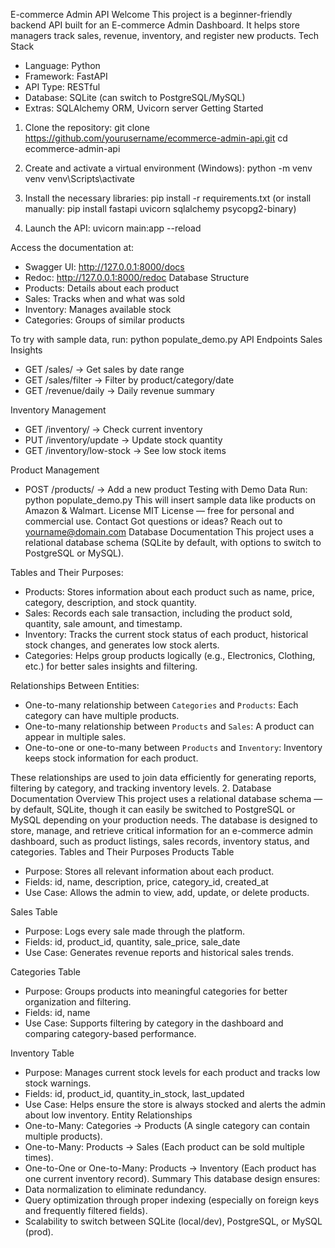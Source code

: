 E-commerce Admin API
Welcome
This project is a beginner-friendly backend API built for an E-commerce Admin Dashboard. It helps store managers track sales, revenue, inventory, and register new products.
Tech Stack
- Language: Python
- Framework: FastAPI
- API Type: RESTful
- Database: SQLite (can switch to PostgreSQL/MySQL)
- Extras: SQLAlchemy ORM, Uvicorn server
Getting Started
1. Clone the repository:
   git clone https://github.com/yourusername/ecommerce-admin-api.git
   cd ecommerce-admin-api

2. Create and activate a virtual environment (Windows):
   python -m venv venv
   venv\Scripts\activate

3. Install the necessary libraries:
   pip install -r requirements.txt
   (or install manually: pip install fastapi uvicorn sqlalchemy psycopg2-binary)

4. Launch the API:
   uvicorn main:app --reload

Access the documentation at:
   - Swagger UI: http://127.0.0.1:8000/docs
   - Redoc: http://127.0.0.1:8000/redoc
Database Structure
- Products: Details about each product
- Sales: Tracks when and what was sold
- Inventory: Manages available stock
- Categories: Groups of similar products

To try with sample data, run:
   python populate_demo.py
API Endpoints
Sales Insights
- GET /sales/ → Get sales by date range
- GET /sales/filter → Filter by product/category/date
- GET /revenue/daily → Daily revenue summary

Inventory Management
- GET /inventory/ → Check current inventory
- PUT /inventory/update → Update stock quantity
- GET /inventory/low-stock → See low stock items

Product Management
- POST /products/ → Add a new product
Testing with Demo Data
Run:
   python populate_demo.py
This will insert sample data like products on Amazon & Walmart.
License
MIT License — free for personal and commercial use.
Contact
Got questions or ideas? Reach out to yourname@domain.com
Database Documentation
This project uses a relational database schema (SQLite by default, with options to switch to PostgreSQL or MySQL).

Tables and Their Purposes:
- Products: Stores information about each product such as name, price, category, description, and stock quantity.
- Sales: Records each sale transaction, including the product sold, quantity, sale amount, and timestamp.
- Inventory: Tracks the current stock status of each product, historical stock changes, and generates low stock alerts.
- Categories: Helps group products logically (e.g., Electronics, Clothing, etc.) for better sales insights and filtering.

Relationships Between Entities:
- One-to-many relationship between `Categories` and `Products`: Each category can have multiple products.
- One-to-many relationship between `Products` and `Sales`: A product can appear in multiple sales.
- One-to-one or one-to-many between `Products` and `Inventory`: Inventory keeps stock information for each product.

These relationships are used to join data efficiently for generating reports, filtering by category, and tracking inventory levels.
2. Database Documentation
Overview
This project uses a relational database schema — by default, SQLite, though it can easily be switched to PostgreSQL or MySQL depending on your production needs. The database is designed to store, manage, and retrieve critical information for an e-commerce admin dashboard, such as product listings, sales records, inventory status, and categories.
Tables and Their Purposes
Products Table
- Purpose: Stores all relevant information about each product.
- Fields: id, name, description, price, category_id, created_at
- Use Case: Allows the admin to view, add, update, or delete products.

Sales Table
- Purpose: Logs every sale made through the platform.
- Fields: id, product_id, quantity, sale_price, sale_date
- Use Case: Generates revenue reports and historical sales trends.

Categories Table
- Purpose: Groups products into meaningful categories for better organization and filtering.
- Fields: id, name
- Use Case: Supports filtering by category in the dashboard and comparing category-based performance.

Inventory Table
- Purpose: Manages current stock levels for each product and tracks low stock warnings.
- Fields: id, product_id, quantity_in_stock, last_updated
- Use Case: Helps ensure the store is always stocked and alerts the admin about low inventory.
Entity Relationships
- One-to-Many: Categories → Products (A single category can contain multiple products).
- One-to-Many: Products → Sales (Each product can be sold multiple times).
- One-to-One or One-to-Many: Products → Inventory (Each product has one current inventory record).
Summary
This database design ensures:
- Data normalization to eliminate redundancy.
- Query optimization through proper indexing (especially on foreign keys and frequently filtered fields).
- Scalability to switch between SQLite (local/dev), PostgreSQL, or MySQL (prod).
